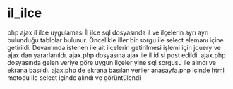 # il_ilce
php ajax il ilce uygulaması
İl ilce sql dosyasında il ve ilçelerin ayrı ayrı bulunduğu tablolar bulunur.
Öncelikle iller bir sorgu ile select elemanı içine getirildi.
Devamında istenen ile ait ilçelerin getirilmesi işlemi için jquery ve ajax dan yararlanıldı.
ajax.php dosyasına ajax ile il id si post edildi. 
ajax.php dosyasında gelen veriye göre uygun ilçeler yine sql sorgusu ile alındı ve ekrana basıldı.
ajax.php de ekrana basılan veriler anasayfa.php içinde html metodu ile select içinde alındı ve görüntülendi
